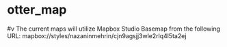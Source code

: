 # otter_map

#v
The current maps will utilize Mapbox Studio Basemap from the following URL:
mapbox://styles/nazaninmehrin/cjn9agsjj3wle2rlq4l5ta2ej
